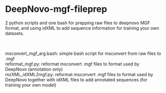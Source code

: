 # DeepNovo-mgf-fileprep
2 python scripts and one bash for prepping raw files to deepnovo MGF format, and using idXML to add sequence information for training your own datasets.

<br>
<br>msconvert_mgf_arg.bash: simple bash script for msconvert from raw files to .mgf
<br>reformat_mgf.py: reformat msconvert .mgf files to format used by DeepNovo (annotation only)  
<br>mzXML_idXML2mgf.py: reformat msconvert .mgf files to format used by DeepNovo together with idXML files to add annotated sequences (for training your own model)
